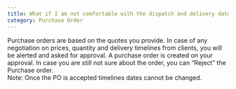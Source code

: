 ```yaml
---
title: What if I am not comfortable with the dispatch and delivery dates?
category: Purchase Order
---
```

Purchase orders are based on the quotes you provide. In case of any negotiation on prices, quantity and delivery timelines from clients, you will be alerted and asked for approval. A purchase order is created on your approval. In case you are still not sure about the order, you can “Reject” the Purchase order.     
Note: Once the PO is accepted timelines dates cannot be changed.
